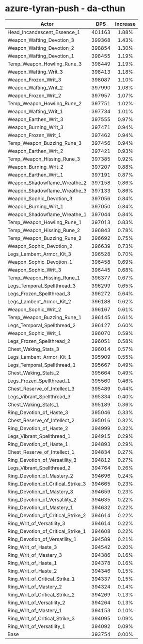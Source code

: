 # azure-tyran-push - da-cthun
| Actor | DPS | Increase |
|---|:---:|:---:|
|Head_Incandescent_Essence_1|401163|1.88%|
|Weapon_Wafting_Devotion_3|399368|1.43%|
|Weapon_Wafting_Devotion_2|398854|1.30%|
|Weapon_Wafting_Devotion_1|398455|1.19%|
|Temp_Weapon_Howling_Rune_3|398449|1.19%|
|Weapon_Wafting_Writ_3|398413|1.18%|
|Weapon_Frozen_Writ_3|398087|1.10%|
|Weapon_Wafting_Writ_2|397990|1.08%|
|Weapon_Frozen_Writ_2|397957|1.07%|
|Temp_Weapon_Howling_Rune_2|397751|1.02%|
|Weapon_Wafting_Writ_1|397734|1.01%|
|Weapon_Earthen_Writ_3|397555|0.97%|
|Weapon_Burning_Writ_3|397471|0.94%|
|Weapon_Frozen_Writ_1|397462|0.94%|
|Temp_Weapon_Buzzing_Rune_3|397456|0.94%|
|Weapon_Earthen_Writ_2|397421|0.93%|
|Temp_Weapon_Hissing_Rune_3|397385|0.92%|
|Weapon_Burning_Writ_2|397207|0.88%|
|Weapon_Earthen_Writ_1|397191|0.87%|
|Weapon_Shadowflame_Wreathe_2|397158|0.86%|
|Weapon_Shadowflame_Wreathe_3|397133|0.86%|
|Weapon_Sophic_Devotion_3|397056|0.84%|
|Weapon_Burning_Writ_1|397050|0.84%|
|Weapon_Shadowflame_Wreathe_1|397044|0.84%|
|Temp_Weapon_Howling_Rune_1|397013|0.83%|
|Temp_Weapon_Hissing_Rune_2|396843|0.78%|
|Temp_Weapon_Buzzing_Rune_2|396692|0.75%|
|Weapon_Sophic_Devotion_2|396639|0.73%|
|Legs_Lambent_Armor_Kit_3|396528|0.70%|
|Weapon_Sophic_Devotion_1|396458|0.69%|
|Weapon_Sophic_Writ_3|396445|0.68%|
|Temp_Weapon_Hissing_Rune_1|396377|0.67%|
|Legs_Temporal_Spellthread_3|396299|0.65%|
|Legs_Frozen_Spellthread_3|396272|0.64%|
|Legs_Lambent_Armor_Kit_2|396188|0.62%|
|Weapon_Sophic_Writ_2|396167|0.61%|
|Temp_Weapon_Buzzing_Rune_1|396145|0.61%|
|Legs_Temporal_Spellthread_2|396127|0.60%|
|Weapon_Sophic_Writ_1|396070|0.59%|
|Legs_Frozen_Spellthread_2|396051|0.58%|
|Chest_Waking_Stats_3|396014|0.57%|
|Legs_Lambent_Armor_Kit_1|395909|0.55%|
|Legs_Temporal_Spellthread_1|395667|0.49%|
|Chest_Waking_Stats_2|395664|0.49%|
|Legs_Frozen_Spellthread_1|395560|0.46%|
|Chest_Reserve_of_Intellect_3|395489|0.44%|
|Legs_Vibrant_Spellthread_3|395334|0.40%|
|Chest_Waking_Stats_1|395189|0.36%|
|Ring_Devotion_of_Haste_3|395046|0.33%|
|Chest_Reserve_of_Intellect_2|395016|0.32%|
|Ring_Devotion_of_Haste_2|394999|0.32%|
|Legs_Vibrant_Spellthread_1|394915|0.29%|
|Ring_Devotion_of_Haste_1|394893|0.29%|
|Chest_Reserve_of_Intellect_1|394834|0.27%|
|Ring_Devotion_of_Versatility_3|394812|0.27%|
|Legs_Vibrant_Spellthread_2|394764|0.26%|
|Ring_Devotion_of_Mastery_2|394696|0.24%|
|Ring_Devotion_of_Critical_Strike_3|394665|0.23%|
|Ring_Devotion_of_Mastery_3|394659|0.23%|
|Ring_Devotion_of_Versatility_2|394635|0.22%|
|Ring_Devotion_of_Mastery_1|394632|0.22%|
|Ring_Devotion_of_Critical_Strike_2|394614|0.22%|
|Ring_Writ_of_Versatility_3|394614|0.22%|
|Ring_Devotion_of_Critical_Strike_1|394608|0.22%|
|Ring_Devotion_of_Versatility_1|394589|0.21%|
|Ring_Writ_of_Haste_3|394542|0.20%|
|Ring_Writ_of_Mastery_3|394386|0.16%|
|Ring_Writ_of_Haste_1|394378|0.16%|
|Ring_Writ_of_Haste_2|394346|0.15%|
|Ring_Writ_of_Critical_Strike_1|394337|0.15%|
|Ring_Writ_of_Mastery_2|394324|0.14%|
|Ring_Writ_of_Critical_Strike_2|394269|0.13%|
|Ring_Writ_of_Versatility_2|394264|0.13%|
|Ring_Writ_of_Mastery_1|394153|0.10%|
|Ring_Writ_of_Critical_Strike_3|394095|0.09%|
|Ring_Writ_of_Versatility_1|394092|0.09%|
|Base|393754|0.00%|

